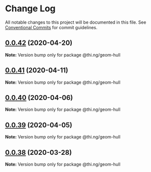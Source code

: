 # Change Log

All notable changes to this project will be documented in this file.
See [Conventional Commits](https://conventionalcommits.org) for commit guidelines.

## [0.0.42](https://github.com/thi-ng/umbrella/compare/@thi.ng/geom-hull@0.0.41...@thi.ng/geom-hull@0.0.42) (2020-04-20)

**Note:** Version bump only for package @thi.ng/geom-hull





## [0.0.41](https://github.com/thi-ng/umbrella/compare/@thi.ng/geom-hull@0.0.40...@thi.ng/geom-hull@0.0.41) (2020-04-11)

**Note:** Version bump only for package @thi.ng/geom-hull





## [0.0.40](https://github.com/thi-ng/umbrella/compare/@thi.ng/geom-hull@0.0.39...@thi.ng/geom-hull@0.0.40) (2020-04-06)

**Note:** Version bump only for package @thi.ng/geom-hull





## [0.0.39](https://github.com/thi-ng/umbrella/compare/@thi.ng/geom-hull@0.0.38...@thi.ng/geom-hull@0.0.39) (2020-04-05)

**Note:** Version bump only for package @thi.ng/geom-hull





## [0.0.38](https://github.com/thi-ng/umbrella/compare/@thi.ng/geom-hull@0.0.37...@thi.ng/geom-hull@0.0.38) (2020-03-28)

**Note:** Version bump only for package @thi.ng/geom-hull
